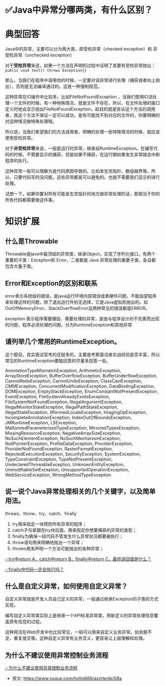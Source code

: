 # ✅Java中异常分哪两类，有什么区别？
<!--page header-->

<a name="OhU1N"></a>
# 典型回答
Java中的异常，主要可以分为两大类，即受检异常（checked exception）和 非受检异常（unchecked exception）

对于**受检异常**来说，如果一个方法在声明的过程中证明了其要有受检异常抛出：
`public void test() throws Exception{}`

那么，当我们在程序中调用他的时候，一定要对该异常进行处理（捕获或者向上抛出），否则是无法编译通过的。这是一种强制规范。

这种异常在IO操作中比较多。比如FileNotFoundException ，当我们使用IO流处理一个文件的时候，有一种特殊情况，就是文件不存在，所以，在文件处理的接口定义时他会显示抛出FileNotFoundException，起目的就是告诉这个方法的调用者，我这个方法不保证一定可以成功，是有可能找不到对应的文件的，你要明确的对这种情况做特殊处理哦。

所以说，当我们希望我们的方法调用者，明确的处理一些特殊情况的时候，就应该使用受检异常。

对于**非受检异常**来说，一般是运行时异常，继承自RuntimeException。在编写代码的时候，不需要显示的捕获，但是如果不捕获，在运行期如果发生异常就会中断程序的执行。

这种异常一般可以理解为是代码原因导致的。比如发生空指针、数组越界等。所以，只要代码写的没问题，这些异常都是可以避免的。也就不需要我们显示的进行处理。

试想一下，如果你要对所有可能发生空指针的地方做异常处理的话，那相当于你的所有代码都需要做这件事。
<a name="Nwobi"></a>
# 知识扩展
<a name="OhxcU"></a>
## **什么是**Throwable
Throwable是java中最顶级的异常类，继承Object，实现了序列化接口，有两个重要的子类：Exception和 Error，二者都是 Java 异常处理的重要子类，各自都包含大量子类。
<a name="GedQ8"></a>
## Error和Exception的区别和联系
error表示系统级的错误，是java运行环境内部错误或者硬件问题，不能指望程序来处理这样的问题，除了退出运行外别无选择，它是Java虚拟机抛出的。如OutOfMemoryError、StackOverflowError 这两种常见的错误都是ERROR。

exception 表示程序需要捕捉、需要处理的异常，是由与程序设计的不完善而出现的问题，程序必须处理的问题。分为RuntimeException和其他异常
<a name="HOxf9"></a>
## 请列举几个常用的RuntimeException。
这个题目，其实面试官考的还挺多的，主要是考察面试者实战经验是否丰富，所以常见的RuntimeException要能回答的尽量多回答一些。

AnnotationTypeMismatchException, ArithmeticException, ArrayStoreException, BufferOverflowException, BufferUnderflowException, CannotRedoException, CannotUndoException, ClassCastException, CMMException, ConcurrentModificationException, DataBindingException, DOMException, EmptyStackException, EnumConstantNotPresentException, EventException, FileSystemAlreadyExistsException, FileSystemNotFoundException, IllegalArgumentException, IllegalMonitorStateException, IllegalPathStateException, IllegalStateException, IllformedLocaleException, ImagingOpException, IncompleteAnnotationException, IndexOutOfBoundsException, JMRuntimeException, LSException, MalformedParameterizedTypeException, MirroredTypesException, MissingResourceException, NegativeArraySizeException, NoSuchElementException, NoSuchMechanismException, NullPointerException, ProfileDataException, ProviderException, ProviderNotFoundException, RasterFormatException, RejectedExecutionException, SecurityException, SystemException, TypeConstraintException, TypeNotPresentException, UndeclaredThrowableException, UnknownEntityException, UnmodifiableSetException, UnsupportedOperationException, WebServiceException, WrongMethodTypeException
<a name="yxd6L"></a>
## 说一说个Java异常处理相关的几个关键字，以及简单用法。
throws、throw、try、catch、finally

1. try用来指定一块预防所有异常的程序；
2. catch子句紧跟在try块后面，用来指定你想要捕获的异常的类型；
3. finally为确保一段代码不管发生什么异常状况都要被执行；
4. throw语句用来明确地抛出一个异常；
5. throws用来声明一个方法可能抛出的各种异常；

[✅try中return A，catch中return B，finally中return C，最终返回值是什么？](https://www.yuque.com/hollis666/axzrte/ltw8ngs7yntrdk3a?view=doc_embed)

[✅finally中代码一定会执行吗？](https://www.yuque.com/hollis666/axzrte/rs846vlvpa7dwe3v?view=doc_embed)
<a name="OIhir"></a>
## 什么是自定义异常，如何使用自定义异常？

自定义异常就是开发人员自己定义的异常，一般通过继承Exception的子类的方式实现。

编写自定义异常类实际上是继承一个API标准异常类，用新定义的异常处理信息覆盖原有信息的过程。

这种用法在Web开发中也比较常见，一般可以用来自定义业务异常。如余额不足、重复提交等。这种自定义异常有业务含义，更容易让上层理解和处理。

<a name="l0a30"></a>
## 为什么不建议使用异常控制业务流程

[✅为什么不建议使用异常控制业务流程](https://www.yuque.com/hollis666/axzrte/kgodgo19faudkgt2?view=doc_embed)


<!--page footer-->
- 原文: <https://www.yuque.com/hollis666/axzrte/dx3i8a>